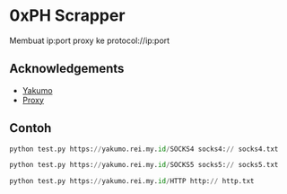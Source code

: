 
# 0xPH Scrapper

Membuat ip:port proxy ke protocol://ip:port 



## Acknowledgements

 - [Yakumo](https://github.com/elliottophellia/yakumo)
 - [Proxy](https://github.com/search?q=proxy+scraper&type=repositories&s=updated&o=desc)
 

## Contoh


```python
python test.py https://yakumo.rei.my.id/SOCKS4 socks4:// socks4.txt
```

```python
python test.py https://yakumo.rei.my.id/SOCKS5 socks5:// socks5.txt
```
```python
python test.py https://yakumo.rei.my.id/HTTP http:// http.txt
```

